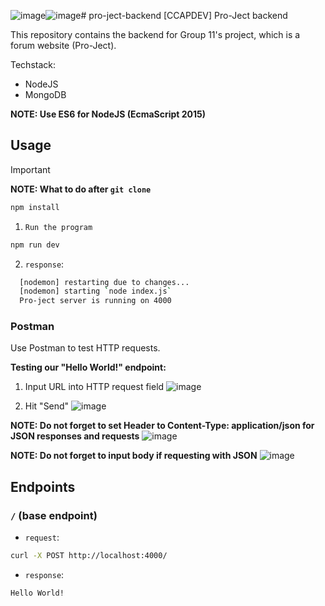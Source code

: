 ![image](https://github.com/user-attachments/assets/47555307-93d2-44b9-b392-29f134e1e4db)![image](https://github.com/user-attachments/assets/4e0945e3-2b09-4b9e-87e4-dea91ac9a5aa)# pro-ject-backend
[CCAPDEV] Pro-Ject backend

This repository contains the backend for Group 11's project, which is a forum website (Pro-Ject).

Techstack:
- NodeJS
- MongoDB

**NOTE: Use ES6 for NodeJS (EcmaScript 2015)**

## **Usage**
> [!IMPORTANT]
> **NOTE: What to do after `git clone`**
> ```bash
> npm install
> ```

1. `Run the program`
```bash
npm run dev
```

2. `response`:
```bash
  [nodemon] restarting due to changes...
  [nodemon] starting `node index.js`
  Pro-ject server is running on 4000
```

### Postman

Use Postman to test HTTP requests.

**Testing our "Hello World!" endpoint:**

1. Input URL into HTTP request field
![image](https://github.com/user-attachments/assets/9523c0ca-1a39-4511-97dd-05218c77a98f)

2. Hit "Send"
![image](https://github.com/user-attachments/assets/cad56ac4-9e47-4c73-802d-49a9389d3fa3)

**NOTE: Do not forget to set Header to Content-Type: application/json for JSON responses and requests**
![image](https://github.com/user-attachments/assets/4e1c03f3-8364-42b5-92d0-fde6e02ffcc3)

**NOTE: Do not forget to input body if requesting with JSON**
![image](https://github.com/user-attachments/assets/8131ebec-fc28-4bc1-bef3-38647866bd00)


## **Endpoints**

### `/` (base endpoint)
* `request`:
```bash
curl -X POST http://localhost:4000/
```

* `response`:
```bash
Hello World!
```
